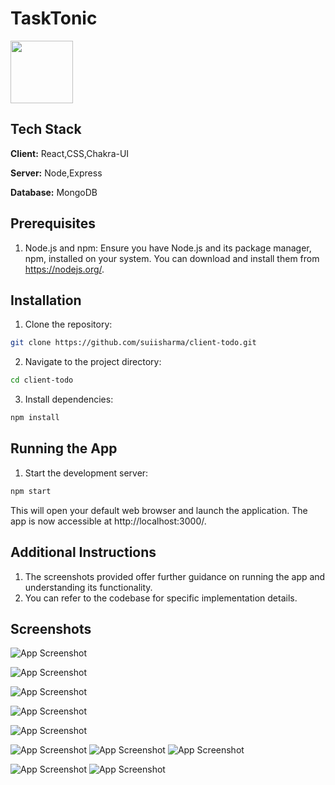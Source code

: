 
# TaskTonic
<img src="https://raw.githubusercontent.com/suiisharma/client-todo/main/public/task.ico" width="100" height="100">

## Tech Stack

**Client:** React,CSS,Chakra-UI

**Server:** Node,Express

**Database:** MongoDB

## Prerequisites

1. Node.js and npm: Ensure you have Node.js and its package manager, npm, installed on your system. You can download and install them from https://nodejs.org/.

## Installation


1. Clone the repository:

```bash
git clone https://github.com/suiisharma/client-todo.git

```
2. Navigate to the project directory:

```bash
cd client-todo
```

3. Install dependencies:

```bash
npm install
```

## Running the App

1. Start the development server:

```bash
npm start
```

This will open your default web browser and launch the application. The app is now accessible at http://localhost:3000/.


## Additional Instructions


1. The screenshots provided offer further guidance on running the app and understanding its functionality.
2. You can refer to the codebase for specific implementation details.



## Screenshots

![App Screenshot](https://i.ibb.co/K02vktH/Screenshot-2024-06-04-182016.png)

![App Screenshot](https://i.ibb.co/KFb6gXZ/Screenshot-2024-06-04-182059.png)

![App Screenshot](https://i.ibb.co/DVnQKG2/Screenshot-2024-06-04-182111.png)

![App Screenshot](https://i.ibb.co/7Ncf0mz/Screenshot-2024-06-04-182119.png)

![App Screenshot](https://i.ibb.co/kX3x0qC/Screenshot-2024-06-04-182130.png)

![App Screenshot](https://i.ibb.co/Bwm0vW9/Screenshot-2024-06-04-182137.png)
![App Screenshot](https://i.ibb.co/C5FL72H/Screenshot-2024-06-04-182253.png)
![App Screenshot](https://i.ibb.co/4Psfqg8/Screenshot-2024-06-04-182316.png)


![App Screenshot](https://i.ibb.co/Xxz8NG6/Screenshot-2024-06-04-182335.png)
![App Screenshot](https://i.ibb.co/VDxzNGf/Screenshot-2024-06-04-182342.png)
